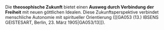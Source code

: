 
Die **theosophische Zukunft** bietet einen **Ausweg durch Verbindung der Freiheit** mit neuen göttlichen Idealen. Diese Zukunftsperspektive verbindet menschliche Autonomie mit spiritueller Orientierung ([[GA053 (13.) IBSENS GEISTESART, Berlin, 23. März 1905|GA053/13]]).
